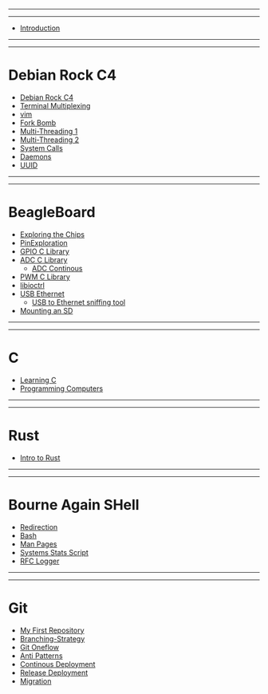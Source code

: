 
------------------------------------------------------
------------------------------------------------------

- [Introduction](Introduction/Introduction.md)

------------------------------------------------------
------------------------------------------------------

# Debian Rock C4
- [Debian Rock C4](Debian_Rock/Debian_Rock.md)
- [Terminal Multiplexing](tmux/tmux.md)
- [vim](vim/vim.md)
- [Fork Bomb]()
- [Multi-Threading 1]()
- [Multi-Threading 2]()
- [System Calls]()
- [Daemons]()
- [UUID]()

------------------------------------------------------
------------------------------------------------------

# BeagleBoard
- [Exploring the Chips](./ChipExploration/ChipExploration.md)
- [PinExploration](./PinExploration/PinExploration.md)
- [GPIO C Library](./GPIOLibrary/GPIOLibrary.md)
- [ADC C Library](./ADCLibrary/ADCLibrary.md)
  - [ADC Continous ]()
- [PWM C Library]()
- [libioctrl]()
- [USB Ethernet]()
  - [USB to Ethernet sniffing tool]()
- [Mounting an SD]()

------------------------------------------------------
------------------------------------------------------

# C
- [Learning C]()
- [Programming Computers]()

------------------------------------------------------
------------------------------------------------------

# Rust

- [Intro to Rust]()

------------------------------------------------------
------------------------------------------------------

# Bourne Again SHell
- [Redirection](./Redirection/Redirection.md)
- [Bash](Bash/Bash_Scripting.md)
- [Man Pages](ManPages/ManPages.md)
- [Systems Stats Script](SystemsStats/SystemsStats.md)
- [RFC Logger](RFC_Logger/rfclogger.md)

------------------------------------------------------
------------------------------------------------------

# Git
- [My First Repository](myFirstRepository/myFirstRepository.md)
- [Branching-Strategy](BranchingModel/BranchingModel.md)
- [Git Oneflow](OneFlow/OneFlow.md)
- [Anti Patterns](AntiPatterns/AntiPatterns.md)
- [Continous Deployment](ContinousDeployment/ContinousDeployment.md)
- [Release Deployment](ReleaseDeployment/ReleaseDeployment.md)
- [Migration](Migration/Migration.md)